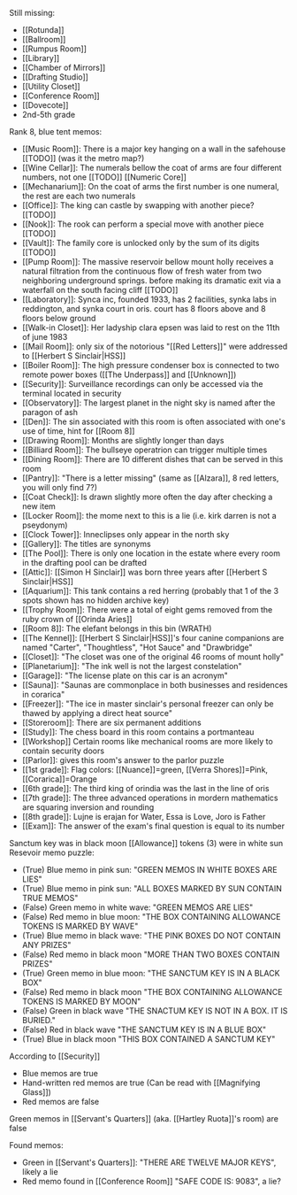 Still missing:
- [[Rotunda]]
- [[Ballroom]]
- [[Rumpus Room]]
- [[Library]]
- [[Chamber of Mirrors]]
- [[Drafting Studio]]
- [[Utility Closet]]
- [[Conference Room]]
- [[Dovecote]]
- 2nd-5th grade

Rank 8, blue tent memos:
- [[Music Room]]: There is a major key hanging on a wall in the safehouse [[TODO]] (was it the metro map?)
- [[Wine Cellar]]: The numerals bellow the coat of arms are four different numbers, not one [[TODO]] [[Numeric Core]]
- [[Mechanarium]]: On the coat of arms the first number is one numeral, the rest are each two numerals
- [[Office]]: The king can castle by swapping with another piece? [[TODO]]
- [[Nook]]: The rook can perform a special move with another piece [[TODO]]
- [[Vault]]: The family core is unlocked only by the sum of its digits [[TODO]]
- [[Pump Room]]: The massive reservoir bellow mount holly receives a natural filtration from the continuous flow of fresh water from two neighboring underground springs. before making its dramatic exit via a waterfall on the south facing cliff [[TODO]]
- [[Laboratory]]: Synca inc, founded 1933, has 2 facilities, synka labs in reddington, and synka court in oris. court has 8 floors above and 8 floors below ground
- [[Walk-in Closet]]: Her ladyship clara epsen was laid to rest on the 11th of june 1983
- [[Mail Room]]: only six of the notorious "[[Red Letters]]" were addressed to [[Herbert S Sinclair|HSS]]
- [[Boiler Room]]: The high pressure condenser box is connected to two remote power boxes ([[The Underpass]] and [[Unknown]])
- [[Security]]: Surveillance recordings can only be accessed via the terminal located in security 
- [[Observatory]]: The largest planet in the night sky is named after the paragon of ash
- [[Den]]: The sin associated with this room is often associated with one's use of time, hint for [[Room 8]]
- [[Drawing Room]]: Months are slightly longer than days
- [[Billiard Room]]: The bullseye operatrion can trigger multiple times
- [[Dining Room]]: There are 10 different dishes that can be served in this room
- [[Pantry]]: "There is a letter missing" (same as [[Alzara]], 8 red letters, you will only find 7?)
- [[Coat Check]]: Is drawn slightly more often the day after checking a new item
- [[Locker Room]]: the mome next to this is a lie (i.e. kirk darren is not a pseydonym)
- [[Clock Tower]]: Inneclipses only appear in the north sky
- [[Gallery]]: The titles are synonyms
- [[The Pool]]: There is only one location in the estate where every room in the drafting pool can be drafted
- [[Attic]]: [[Simon H Sinclair]] was born three years after [[Herbert S Sinclair|HSS]]
- [[Aquarium]]: This tank contains a red herring (probably that 1 of the 3 spots shown has no hidden archive key)
- [[Trophy Room]]: There were a total of eight gems removed from the ruby crown of [[Orinda Aries]]
- [[Room 8]]: The elefant belongs in this bin (WRATH)
- [[The Kennel]]: [[Herbert S Sinclair|HSS]]'s four canine companions are named "Carter", "Thoughtless", "Hot Sauce" and "Drawbridge"
- [[Closet]]: "The closet was one of the original 46 rooms of mount holly"
- [[Planetarium]]: "The ink well is not the largest constelation"
- [[Garage]]: "The license plate on this car is an acronym"
- [[Sauna]]: "Saunas are commonplace in both businesses and residences in corarica"
- [[Freezer]]: "The ice in master sinclair's personal freezer can only be thawed by applying a direct heat source"
- [[Storeroom]]: There are six permanent additions
- [[Study]]: The chess board in this room contains a portmanteau
- [[Workshop]] Certain rooms like mechanical rooms are more likely to contain security doors
- [[Parlor]]: gives this room's answer to the parlor puzzle
- [[1st grade]]: Flag colors: [[Nuance]]=green, [[Verra Shores]]=Pink, [[Corarica]]=Orange
- [[6th grade]]: The third king of orindia was the last in the line of oris
- [[7th grade]]: The three advanced operations in mordern mathematics are squaring inversion and rounding
- [[8th grade]]: Lujne is erajan for Water, Essa is Love, Joro is Father
- [[Exam]]: The answer of the exam's final question is equal to its number


Sanctum key was in black moon
[[Allowance]] tokens (3) were in white sun
Resevoir memo puzzle:
- (True) Blue memo in pink sun: "GREEN MEMOS IN WHITE BOXES ARE LIES"
- (True) Blue memo in pink sun: "ALL BOXES MARKED BY SUN CONTAIN TRUE MEMOS"
- (False) Green memo in white wave: "GREEN MEMOS ARE LIES"
- (False) Red memo in blue moon: "THE BOX CONTAINING ALLOWANCE TOKENS IS MARKED BY WAVE"
- (True) Blue memo in black wave: "THE PINK BOXES DO NOT CONTAIN ANY PRIZES"
- (False) Red memo in black moon "MORE THAN TWO BOXES CONTAIN PRIZES"
- (True) Green memo in blue moon: "THE SANCTUM KEY IS IN A BLACK BOX"
- (False) Red memo in black moon "THE BOX CONTAINING ALLOWANCE TOKENS IS MARKED BY MOON"
- (False) Green in black wave "THE SNACTUM KEY IS NOT IN A BOX. IT IS BURIED."
- (False) Red in black wave "THE SANCTUM KEY IS IN A BLUE BOX"
- (True) Blue in black moon "THIS BOX CONTAINED A SANCTUM KEY"

According to [[Security]]
- Blue memos are true
- Hand-written red memos are true (Can be read with [[Magnifying Glass]])
- Red memos are false

Green memos in [[Servant's Quarters]] (aka. [[Hartley Ruota]]'s room) are false

Found memos:
- Green in [[Servant's Quarters]]: "THERE ARE TWELVE MAJOR KEYS", likely a lie
- Red memo found in [[Conference Room]] "SAFE CODE IS: 9083", a lie?